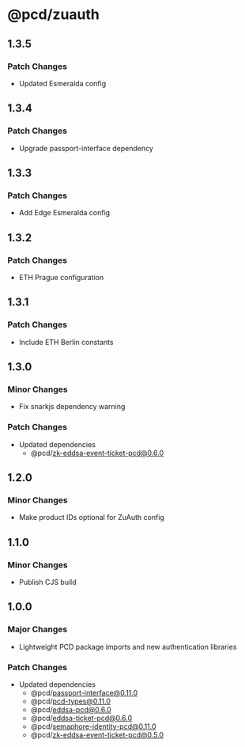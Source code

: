 # @pcd/zuauth

## 1.3.5

### Patch Changes

- Updated Esmeralda config

## 1.3.4

### Patch Changes

- Upgrade passport-interface dependency

## 1.3.3

### Patch Changes

- Add Edge Esmeralda config

## 1.3.2

### Patch Changes

- ETH Prague configuration

## 1.3.1

### Patch Changes

- Include ETH Berlin constants

## 1.3.0

### Minor Changes

- Fix snarkjs dependency warning

### Patch Changes

- Updated dependencies
  - @pcd/zk-eddsa-event-ticket-pcd@0.6.0

## 1.2.0

### Minor Changes

- Make product IDs optional for ZuAuth config

## 1.1.0

### Minor Changes

- Publish CJS build

## 1.0.0

### Major Changes

- Lightweight PCD package imports and new authentication libraries

### Patch Changes

- Updated dependencies
  - @pcd/passport-interface@0.11.0
  - @pcd/pcd-types@0.11.0
  - @pcd/eddsa-pcd@0.6.0
  - @pcd/eddsa-ticket-pcd@0.6.0
  - @pcd/semaphore-identity-pcd@0.11.0
  - @pcd/zk-eddsa-event-ticket-pcd@0.5.0
